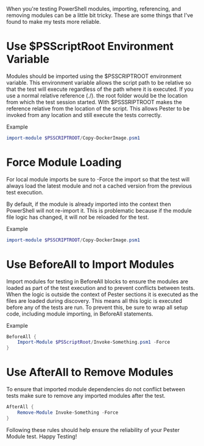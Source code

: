 When you're testing PowerShell modules, importing, referencing,  and removing modules can be a little bit tricky. These are some things that I've found to make my tests more reliable.

# Use $PSScriptRoot Environment Variable
Modules should be imported using the $PSSCRIPTROOT environment variable. This environment variable allows the script path to be relative so that the test will execute regardless of the path where it is executed. If you use a normal relative reference (./). the root folder would be the location from which the test session started. With $PSSSRIPTROOT makes the reference relative from the location of the script. This allows Pester to be invoked from any location and still execute the tests correctly.

Example
```powershell
import-module $PSSCRIPTROOT/Copy-DockerImage.psm1
```


# Force Module Loading
For local module imports be sure to -Force the import so that the test will always load the latest module and not a cached version from the previous test execution.

By default, if the module is already imported into the context then PowerShell will not re-import it. This is problematic because if the module file logic has changed, it will *not* be reloaded for the test.

Example
```powershell
import-module $PSSCRIPTROOT/Copy-DockerImage.psm1
```


# Use BeforeAll to Import Modules
Import modules for testing in BeforeAll blocks to ensure the modules are loaded as part of the test execution and to prevent conflicts between tests. When the logic is outside the context of Pester sections it is executed as the files are loaded during discovery. This means all this logic is executed before any of the tests are run. To prevent this, be sure to wrap all setup code, including module importing, in BeforeAll statements.

Example
```powershell
BeforeAll {
    Import-Module $PSScriptRoot/Invoke-Something.psm1 -Force
}
```
 
# Use AfterAll to Remove Modules
To ensure that imported module dependencies do not conflict between tests make sure to remove any imported modules after the test.
```powershell
AfterAll {
    Remove-Module Invoke-Something -Force
}
```

Following these rules should help ensure the reliability of your Pester Module test. Happy Testing!